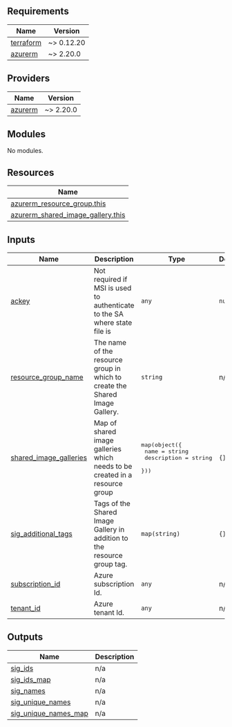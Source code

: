 <!-- BEGIN_TF_DOCS -->
## Requirements

| Name | Version |
|------|---------|
| <a name="requirement_terraform"></a> [terraform](#requirement\_terraform) | ~> 0.12.20 |
| <a name="requirement_azurerm"></a> [azurerm](#requirement\_azurerm) | ~> 2.20.0 |

## Providers

| Name | Version |
|------|---------|
| <a name="provider_azurerm"></a> [azurerm](#provider\_azurerm) | ~> 2.20.0 |

## Modules

No modules.

## Resources

| Name |
|------|
| [azurerm_resource_group.this](https://registry.terraform.io/providers/hashicorp/azurerm/latest/docs/data-sources/resource_group) |
| [azurerm_shared_image_gallery.this](https://registry.terraform.io/providers/hashicorp/azurerm/latest/docs/resources/shared_image_gallery) |

## Inputs

| Name | Description | Type | Default | Required |
|------|-------------|------|---------|:--------:|
| <a name="input_ackey"></a> [ackey](#input\_ackey) | Not required if MSI is used to authenticate to the SA where state file is | `any` | `null` | no |
| <a name="input_resource_group_name"></a> [resource\_group\_name](#input\_resource\_group\_name) | The name of the resource group in which to create the Shared Image Gallery. | `string` | n/a | yes |
| <a name="input_shared_image_galleries"></a> [shared\_image\_galleries](#input\_shared\_image\_galleries) | Map of shared image galleries which needs to be created in a resource group | <pre>map(object({<br>    name        = string<br>    description = string<br>  }))</pre> | `{}` | no |
| <a name="input_sig_additional_tags"></a> [sig\_additional\_tags](#input\_sig\_additional\_tags) | Tags of the Shared Image Gallery in addition to the resource group tag. | `map(string)` | `{}` | no |
| <a name="input_subscription_id"></a> [subscription\_id](#input\_subscription\_id) | Azure subscription Id. | `any` | n/a | yes |
| <a name="input_tenant_id"></a> [tenant\_id](#input\_tenant\_id) | Azure tenant Id. | `any` | n/a | yes |

## Outputs

| Name | Description |
|------|-------------|
| <a name="output_sig_ids"></a> [sig\_ids](#output\_sig\_ids) | n/a |
| <a name="output_sig_ids_map"></a> [sig\_ids\_map](#output\_sig\_ids\_map) | n/a |
| <a name="output_sig_names"></a> [sig\_names](#output\_sig\_names) | n/a |
| <a name="output_sig_unique_names"></a> [sig\_unique\_names](#output\_sig\_unique\_names) | n/a |
| <a name="output_sig_unique_names_map"></a> [sig\_unique\_names\_map](#output\_sig\_unique\_names\_map) | n/a |
<!-- END_TF_DOCS -->